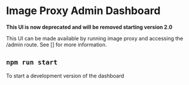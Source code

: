 # Image Proxy Admin Dashboard

**This UI is now deprecated and will be removed starting version 2.0**

This UI can be made available by running image proxy and accessing the /admin route. See [] for more information.

## `npm run start`
To start a development version of the dashboard

